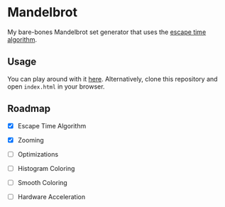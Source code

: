 # Mandelbrot

My bare-bones Mandelbrot set generator that uses the [escape time algorithm](https://en.wikipedia.org/wiki/Mandelbrot_set#Escape_time_algorithm).

## Usage

You can play around with it [here](https://rsazizov.github.io/mandelbrot/index.html). Alternatively, clone this repository and open `index.html` in your browser.

## Roadmap

- [x] Escape Time Algorithm
- [x] Zooming
- [ ] Optimizations
- [ ] Histogram Coloring
- [ ] Smooth Coloring
- [ ] Hardware Acceleration

